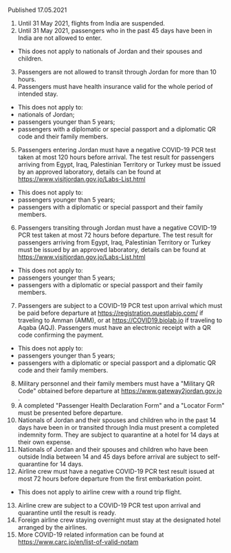 Published 17.05.2021
1. Until 31 May 2021, flights from India are suspended.
2. Until 31 May 2021, passengers who in the past 45 days have been in India are not allowed to enter.
- This does not apply to nationals of Jordan and their spouses and children.
3. Passengers are not allowed to transit through Jordan for more than 10 hours.
4. Passengers must have health insurance valid for the whole period of intended stay.
- This does not apply to:
- nationals of Jordan;
- passengers younger than 5 years;
- passengers with a diplomatic or special passport and a diplomatic QR code and their family members.
5. Passengers entering Jordan must have a negative COVID-19 PCR test taken at most 120 hours before arrival. The test result for passengers arriving from Egypt, Iraq, Palestinian Territory or Turkey must be issued by an approved laboratory, details can be found at <a href="https://www.visitjordan.gov.jo/Labs-List.html">https://www.visitjordan.gov.jo/Labs-List.html</a> 
- This does not apply to:
- passengers younger than 5 years;
- passengers with a diplomatic or special passport and their family members.
6. Passengers transiting through Jordan must have a negative COVID-19 PCR test taken at most 72 hours before departure. The test result for passengers arriving from Egypt, Iraq, Palestinian Territory or Turkey must be issued by an approved laboratory, details can be found at <a href="https://www.visitjordan.gov.jo/Labs-List.html">https://www.visitjordan.gov.jo/Labs-List.html</a> 
- This does not apply to:
- passengers younger than 5 years;
- passengers with a diplomatic or special passport and their family members.
7. Passengers are subject to a COVID-19 PCR test upon arrival which must be paid before departure at <a href="https://registration.questlabjo.com/">https://registration.questlabjo.com/</a> if traveling to Amman (AMM), or at <a href="https://COVID19.biolab.jo">https://COVID19.biolab.jo</a> if traveling to Aqaba (AQJ). Passengers must have an electronic receipt with a QR code confirming the payment.
- This does not apply to:
- passengers younger than 5 years;
- passengers with a diplomatic or special passport and a diplomatic QR code and their family members.
8. Military personnel and their family members must have a "Military QR Code" obtained before departure at <a href="https://www.gateway2jordan.gov.jo">https://www.gateway2jordan.gov.jo</a> .
9. A completed "Passenger Health Declaration Form" and a "Locator Form" must be presented before departure.
10. Nationals of Jordan and their spouses and children who in the past 14 days have been in or transited through India must present a completed indemnity form. They are subject to quarantine at a hotel for 14 days at their own expense.
11. Nationals of Jordan and their spouses and children who have been outside India between 14 and 45 days before arrival are subject to self-quarantine for 14 days.
12. Airline crew must have a negative COVID-19 PCR test result issued at most 72 hours before departure from the first embarkation point.
- This does not apply to airline crew with a round trip flight.
13. Airline crew are subject to a COVID-19 PCR test upon arrival and quarantine until the result is ready.
14. Foreign airline crew staying overnight must stay at the designated hotel arranged by the airlines.
15. More COVID-19 related information can be found at <a href="https://www.carc.jo/en/list-of-valid-notam">https://www.carc.jo/en/list-of-valid-notam</a> 

<p>